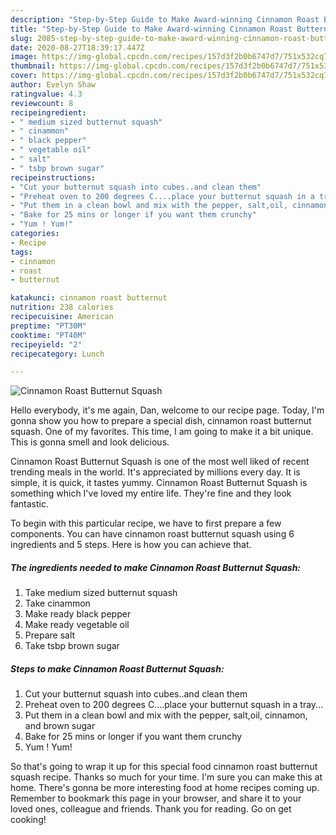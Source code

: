 ```yaml
---
description: "Step-by-Step Guide to Make Award-winning Cinnamon Roast Butternut Squash"
title: "Step-by-Step Guide to Make Award-winning Cinnamon Roast Butternut Squash"
slug: 2085-step-by-step-guide-to-make-award-winning-cinnamon-roast-butternut-squash
date: 2020-08-27T18:39:17.447Z
image: https://img-global.cpcdn.com/recipes/157d3f2b0b6747d7/751x532cq70/cinnamon-roast-butternut-squash-recipe-main-photo.jpg
thumbnail: https://img-global.cpcdn.com/recipes/157d3f2b0b6747d7/751x532cq70/cinnamon-roast-butternut-squash-recipe-main-photo.jpg
cover: https://img-global.cpcdn.com/recipes/157d3f2b0b6747d7/751x532cq70/cinnamon-roast-butternut-squash-recipe-main-photo.jpg
author: Evelyn Shaw
ratingvalue: 4.3
reviewcount: 8
recipeingredient:
- " medium sized butternut squash"
- " cinammon"
- " black pepper"
- " vegetable oil"
- " salt"
- " tsbp brown sugar"
recipeinstructions:
- "Cut your butternut squash into cubes..and clean them"
- "Preheat oven to 200 degrees C....place your butternut squash in a tray..."
- "Put them in a clean bowl and mix with the pepper, salt,oil, cinnamon, and brown sugar"
- "Bake for 25 mins or longer if you want them crunchy"
- "Yum ! Yum!"
categories:
- Recipe
tags:
- cinnamon
- roast
- butternut

katakunci: cinnamon roast butternut 
nutrition: 238 calories
recipecuisine: American
preptime: "PT30M"
cooktime: "PT40M"
recipeyield: "2"
recipecategory: Lunch

---
```



![Cinnamon Roast Butternut Squash](https://img-global.cpcdn.com/recipes/157d3f2b0b6747d7/751x532cq70/cinnamon-roast-butternut-squash-recipe-main-photo.jpg)

Hello everybody, it's me again, Dan, welcome to our recipe page. Today, I'm gonna show you how to prepare a special dish, cinnamon roast butternut squash. One of my favorites. This time, I am going to make it a bit unique. This is gonna smell and look delicious.



Cinnamon Roast Butternut Squash is one of the most well liked of recent trending meals in the world. It's appreciated by millions every day. It is simple, it is quick, it tastes yummy. Cinnamon Roast Butternut Squash is something which I've loved my entire life. They're fine and they look fantastic.


To begin with this particular recipe, we have to first prepare a few components. You can have cinnamon roast butternut squash using 6 ingredients and 5 steps. Here is how you can achieve that.

<!--inarticleads1-->

##### The ingredients needed to make Cinnamon Roast Butternut Squash:

1. Take  medium sized butternut squash
1. Take  cinammon
1. Make ready  black pepper
1. Make ready  vegetable oil
1. Prepare  salt
1. Take  tsbp brown sugar




<!--inarticleads2-->

##### Steps to make Cinnamon Roast Butternut Squash:

1. Cut your butternut squash into cubes..and clean them
1. Preheat oven to 200 degrees C....place your butternut squash in a tray...
1. Put them in a clean bowl and mix with the pepper, salt,oil, cinnamon, and brown sugar
1. Bake for 25 mins or longer if you want them crunchy
1. Yum ! Yum!




So that's going to wrap it up for this special food cinnamon roast butternut squash recipe. Thanks so much for your time. I'm sure you can make this at home. There's gonna be more interesting food at home recipes coming up. Remember to bookmark this page in your browser, and share it to your loved ones, colleague and friends. Thank you for reading. Go on get cooking!
